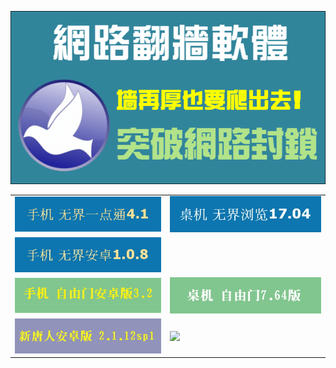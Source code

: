 <IMG SRC="img/free.png" width=880><br>

<table  width="800">
<tr>
	<td><img src="img/U4.1.jpg" width="455"></td>
	<td><img src="img/U17.04.jpg"  width="455"></td>
</tr>
<tr>
<td><img src="img/U1.0.8jpg.jpg" width="455"></td>
	<td></td>
</tr>
<tr>
	<td><img src="img/f32-1.jpg" width="455"></td>
	<td><img src="img/f7.64-1.jpg"  width="455"></td>
</tr>
<tr>
	<td><img src="img/iNTD_TVsp1.jpg" width="455"></td>
	<td><img src="img/iPPONews.exe"  width="455"></td>
</tr>
